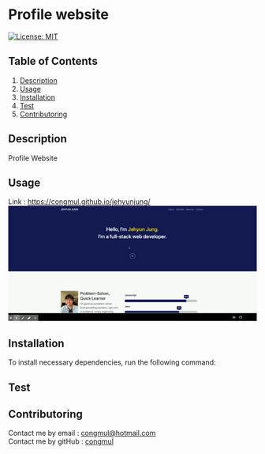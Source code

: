# Profile website
[![License: MIT](https://img.shields.io/badge/License-MIT-yellow.svg)](https://opensource.org/licenses/MIT) 

## Table of Contents
1. [Description](#Description)
2. [Usage](#Usage)
3. [Installation](#Installation)
4. [Test](#Test)
5. [Contributoring](#Contributoring)

## Description
Profile Website

## Usage
Link :  https://congmul.github.io/jehyunjung/
<img src="./assets/img/operating.gif" width="800" >

## Installation 
To install necessary dependencies, run the following command:


## Test 


## Contributoring
Contact me by email : congmul@hotmail.com <br>
Contact me by gitHub : <a href="https://github.com/congmul">congmul</a>
